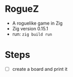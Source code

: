 # RogueZ

- A roguelike game in Zig
- Zig version 0.15.1
- run: `zig build run`

# Steps

- [ ] create a board and print it
